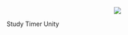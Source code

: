 <p align="center">
<img src="https://github.com/user-attachments/assets/658302f0-8160-4cee-a41d-ae40c232725b">
</p>

Study Timer Unity 
